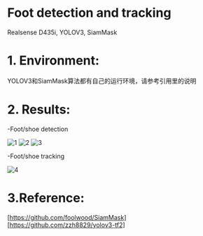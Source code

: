# Foot detection and tracking
 Realsense D435i, YOLOV3, SiamMask


# 1. Environment:

YOLOV3和SiamMask算法都有自己的运行环境，请参考引用里的说明


# 2. Results:

-Foot/shoe detection

![1](https://github.com/ShucongYin/Foot-Shoe-detection-and-tracking-based-on-Realsense-D435i/blob/main/Results/1.gif)
![2](https://github.com/ShucongYin/Foot-Shoe-detection-and-tracking-based-on-Realsense-D435i/blob/main/Results/2.jpg)
![3](https://github.com/ShucongYin/Foot-Shoe-detection-and-tracking-based-on-Realsense-D435i/blob/main/Results/3.jpg)

-Foot/shoe tracking

![4](https://github.com/ShucongYin/Foot-Shoe-detection-and-tracking-based-on-Realsense-D435i/blob/main/Results/4.gif)

# 3.Reference:

[https://github.com/foolwood/SiamMask]
[https://github.com/zzh8829/yolov3-tf2]
